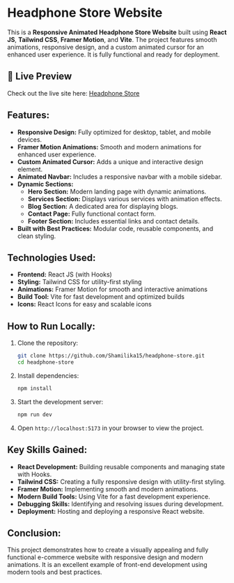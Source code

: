 # Headphone Store Website
This is a **Responsive Animated Headphone Store Website** built using **React JS**, **Tailwind CSS**, **Framer Motion**, and **Vite**. The project features smooth animations, responsive design, and a custom animated cursor for an enhanced user experience. It is fully functional and ready for deployment.

## 🔗 Live Preview  
Check out the live site here: [Headphone Store](https://headphones-tcj.netlify.app/)   

## Features:
- **Responsive Design:** Fully optimized for desktop, tablet, and mobile devices.
- **Framer Motion Animations:** Smooth and modern animations for enhanced user experience.
- **Custom Animated Cursor:** Adds a unique and interactive design element.
- **Animated Navbar:** Includes a responsive navbar with a mobile sidebar.
- **Dynamic Sections:** 
  - **Hero Section:** Modern landing page with dynamic animations.
  - **Services Section:** Displays various services with animation effects.
  - **Blog Section:** A dedicated area for displaying blogs.
  - **Contact Page:** Fully functional contact form.
  - **Footer Section:** Includes essential links and contact details.
- **Built with Best Practices:** Modular code, reusable components, and clean styling.

## Technologies Used:
- **Frontend:** React JS (with Hooks)
- **Styling:** Tailwind CSS for utility-first styling
- **Animations:** Framer Motion for smooth and interactive animations
- **Build Tool:** Vite for fast development and optimized builds
- **Icons:** React Icons for easy and scalable icons

## How to Run Locally:
1. Clone the repository:
    ```bash
    git clone https://github.com/Shamilika15/headphone-store.git
    cd headphone-store
    ```
2. Install dependencies:
    ```bash
    npm install
    ```
3. Start the development server:
    ```bash
    npm run dev
    ```
4. Open `http://localhost:5173` in your browser to view the project.

## Key Skills Gained:
- **React Development:** Building reusable components and managing state with Hooks.
- **Tailwind CSS:** Creating a fully responsive design with utility-first styling.
- **Framer Motion:** Implementing smooth and modern animations.
- **Modern Build Tools:** Using Vite for a fast development experience.
- **Debugging Skills:** Identifying and resolving issues during development.
- **Deployment:** Hosting and deploying a responsive React website.



## Conclusion:
This project demonstrates how to create a visually appealing and fully functional e-commerce website with responsive design and modern animations. It is an excellent example of front-end development using modern tools and best practices.
